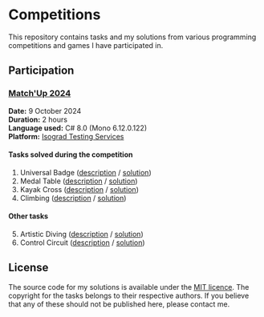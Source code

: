 # Competitions

This repository contains tasks and my solutions from various programming competitions and games I have participated in.

## Participation

### [Match'Up 2024](https://le-matchup.com/)

**Date:** 9 October 2024  
**Duration:** 2 hours  
**Language used:** C# 8.0 (Mono 6.12.0.122)  
**Platform:** [Isograd Testing Services](https://www.isograd-testingservices.com/FR/solutions-challenges-de-code?cts_id=129)

#### Tasks solved during the competition

1. Universal Badge ([description](Match'Up%202024/01.%20Universal%20Badge/Description.md) / [solution](Match'Up%202024/01.%20Universal%20Badge/Program.cs))
2. Medal Table ([description](Match'Up%202024/02.%20Medal%20Table/Description.md) / [solution](Match'Up%202024/02.%20Medal%20Table/Program.cs))
3. Kayak Cross ([description](Match'Up%202024/03.%20Kayak%20Cross/Description.md) / [solution](Match'Up%202024/03.%20Kayak%20Cross/Program.cs))
4. Climbing ([description](Match'Up%202024/04.%20Climbing/Description.md) / [solution](Match'Up%202024/04.%20Climbing/Program.cs))

#### Other tasks

5. Artistic Diving ([description](Match'Up%202024/05.%20Artistic%20Diving/Description.md) / [solution](Match'Up%202024/05.%20Artistic%20Diving/Program.cs))
6. Control Circuit ([description](Match'Up%202024/06.%20Control%20Circuit/Description.md) / [solution](Match'Up%202024/06.%20Control%20Circuit/Program.cs))

## License

The source code for my solutions is available under the [MIT licence](LICENSE.txt). The copyright for the tasks belongs to their respective authors. If you believe that any of these should not be published here, please contact me.
